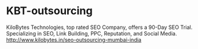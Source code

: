 # KBT-outsourcing
KiloBytes Technologies, top rated SEO Company, offers a 90-Day SEO Trial. Specializing in SEO, Link Building, PPC, Reputation, and Social Media.  http://www.kilobytes.in/seo-outsourcing-mumbai-india
